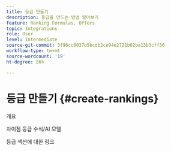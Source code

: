 ```yaml
---
title: 등급 만들기
description: 등급을 만드는 방법 알아보기
feature: Ranking Formulas, Offers
topic: Integrations
role: User
level: Intermediate
source-git-commit: 3f96cc0037b5bcdb2ce94e2721b02ba13b3cff36
workflow-type: tm+mt
source-wordcount: '19'
ht-degree: 26%

---
```


#  등급 만들기 {#create-rankings}

개요

차이점 등급 수식/AI 모델

등급 섹션에 대한 링크